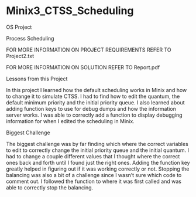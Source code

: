 Minix3_CTSS_Scheduling
======================

OS Project


Process Scheduling

FOR MORE INFORMATION ON PROJECT REQUIREMENTS REFER TO Project2.txt

FOR MORE INFORMATION ON SOLUTION REFER TO Report.pdf

Lessons from this Project

In this project I learned how the default scheduling works in Minix and how to change it to simulate CTSS. I had to find how to edit the quantum, the default minimum priority and the initial priority queue. I also learned about adding function keys to use for debug dumps and how the information server works. I was able to correctly add a function to display debugging information for when I edited the scheduling in Minix.


Biggest Challenge

The biggest challenge was by far finding which where the correct variables to edit to correctly change the initial priority queue and the initial quantum. I had to change a couple different values that I thought where the correct ones back and forth until I found just the right ones. Adding the function key greatly helped in figuring out if it was working correctly or not. Stopping the balancing was also a bit of a challenge since I wasn’t sure which code to comment out. I followed the function to where it was first called and was able to correctly stop the balancing.